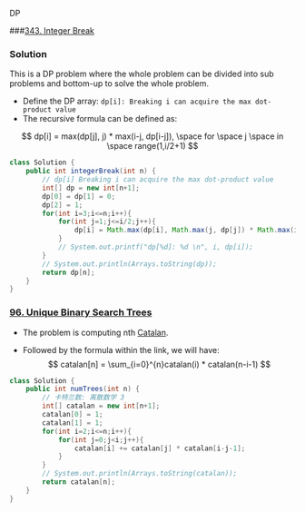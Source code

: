 DP

###[343. Integer Break](https://leetcode.cn/problems/integer-break/)

### Solution

This is a DP problem where the whole problem can be divided into sub problems and bottom-up to solve the whole problem.

- Define the DP array: ``dp[i]: Breaking i can acquire the max dot-product value``
- The recursive formula can be defined as: 

$$
dp[i] = max(dp[j], j) * max(i-j, dp[i-j]), \space for \space j \space in \space range(1,i/2+1)
$$

```java
class Solution {
    public int integerBreak(int n) {
        // dp[i] Breaking i can acquire the max dot-product value
        int[] dp = new int[n+1];
        dp[0] = dp[1] = 0;
        dp[2] = 1;
        for(int i=3;i<=n;i++){
            for(int j=1;j<=i/2;j++){
                dp[i] = Math.max(dp[i], Math.max(j, dp[j]) * Math.max(i-j, dp[i-j]));
            }
            // System.out.printf("dp[%d]: %d \n", i, dp[i]);
        }
        // System.out.println(Arrays.toString(dp));
        return dp[n];
    }
}
```



### [96. Unique Binary Search Trees](https://leetcode.cn/problems/unique-binary-search-trees/)

- The problem is computing nth [Catalan](https://en.wikipedia.org/wiki/Catalan_number).

- Followed by the formula within the link, we will have:
  $$
  catalan[n] = \sum_{i=0}^{n}catalan(i) * catalan(n-i-1)
  $$

```java
class Solution {
    public int numTrees(int n) {
        // 卡特兰数: 离散数学 3
        int[] catalan = new int[n+1];
        catalan[0] = 1;
        catalan[1] = 1;
        for(int i=2;i<=n;i++){
            for(int j=0;j<i;j++){
                catalan[i] += catalan[j] * catalan[i-j-1];
            }
        }
        // System.out.println(Arrays.toString(catalan));
        return catalan[n];
    }
}
```

